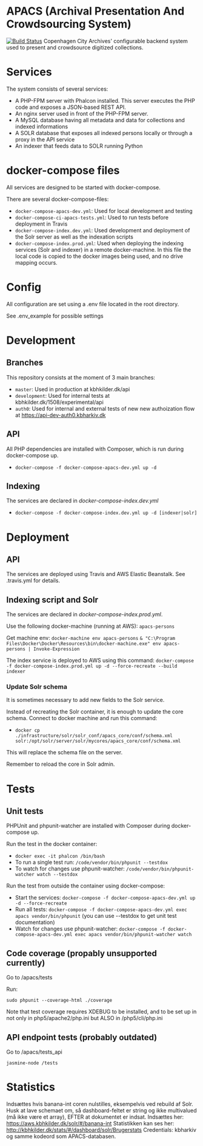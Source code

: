 # APACS (Archival Presentation And Crowdsourcing System)
[![Build Status](https://travis-ci.org/CopenhagenCityArchives/APACS.svg?branch=master)](https://travis-ci.org/CopenhagenCityArchives/APACS)
Copenhagen City Archives' configurable backend system used to present and crowdsource digitized collections.

# Services
The system consists of several services:

* A PHP-FPM server with Phalcon installed. This server executes the PHP code and exposes a JSON-based REST API.
* An nginx server used in front of the PHP-FPM server.
* A MySQL database having all metadata and data for collections and indexed informations
* A SOLR database that exposes all indexed persons locally or through a proxy in the API service
* An indexer that feeds data to SOLR running Python

# docker-compose files
All services are designed to be started with docker-compose.

There are several docker-compose-files:
* ``docker-compose-apacs-dev.yml``: Used for local development and testing
* ``docker-compose-ci-apacs-tests.yml``: Used to run tests before deployment in Travis
* ``docker-compose-index.dev.yml``: Used development and deployment of the Solr server as well as the indexation scripts
* ``docker-compose-index.prod.yml``: Used when deploying the indexing services (Solr and indexer) in a remote docker-machine. In this file the local code is copied to the docker images being used, and no drive mapping occurs.


# Config
All configuration are set using a .env file located in the root directory.

See .env_example for possible settings

# Development
## Branches
This repository consists at the moment of 3 main branches:
* ``master``: Used in production at kbhkilder.dk/api
* ``development``: Used for internal tests at kbhkilder.dk/1508/experimental/api
* ``auth0``: Used for internal and external tests of new new authoization flow at https://api-dev-auth0.kbharkiv.dk
  
## API
All PHP dependencies are installed with Composer, which is run during docker-compose up.

* ``
docker-compose -f docker-compose-apacs-dev.yml up -d
``

## Indexing
The services are declared in *docker-compose-index.dev.yml*

* ``
docker-compose -f docker-compose-index.dev.yml up -d [indexer|solr]
`` 

# Deployment
## API
The services are deployed using Travis and AWS Elastic Beanstalk. See .travis.yml for details.

## Indexing script and Solr
The services are declared in *docker-compose-index.prod.yml*.

Use the following docker-machine (running at AWS): ``apacs-persons``

Get machine env:
``docker-machine env apacs-persons``
``& "C:\Program Files\Docker\Docker\Resources\bin\docker-machine.exe" env apacs-persons | Invoke-Expression``

The index service is deployed to AWS using this command:
``docker-compose -f docker-compose-index.prod.yml up -d --force-recreate --build indexer``

### Update Solr schema
It is sometimes necessary to add new fields to the Solr service.

Instead of recreating the Solr container, it is enough to update the core schema.
Connect to docker machine and run this command:

* ``docker cp ./infrastructure/solr/solr_conf/apacs_core/conf/schema.xml solr:/opt/solr/server/solr/mycores/apacs_core/conf/schema.xml``

This will replace the schema file on the server.
 
Remember to reload the core in Solr admin.

# Tests

## Unit tests

PHPUnit and phpunit-watcher are installed with Composer during docker-compose up.

Run the test in the docker container:
* ``docker exec -it phalcon /bin/bash``
* To run a single test run: ``/code/vendor/bin/phpunit --testdox``
* To watch for changes use phpunit-watcher: ``/code/vendor/bin/phpunit-watcher watch --testdox``

Run the test from outside the container using docker-compose:
* Start the services: ``docker-compose -f docker-compose-apacs-dev.yml up -d --force-recreate``
* Run all tests: ``docker-compose -f docker-compose-apacs-dev.yml exec apacs vendor/bin/phpunit`` (you can use --testdox to get unit test documentation)
* Watch for changes use phpunit-watcher: ``docker-compose -f docker-compose-apacs-dev.yml exec apacs vendor/bin/phpunit-watcher watch``


## Code coverage (propably unsupported currently)

Go to /apacs/tests

Run:
```
sudo phpunit --coverage-html ./coverage
```

Note that test coverage requires XDEBUG to be installed, and to be set up in not only in php5/apache2/php.ini but ALSO in /php5/cli/php.ini

## API endpoint tests (probably outdated)
Go to /apacs/tests_api
```
jasmine-node /tests
```

# Statistics

Indsættes hvis banana-int coren nulstilles, eksempelvis ved rebuild af Solr.
Husk at lave schemaet om, så dashboard-feltet er string og ikke multivalued (må ikke være et array), EFTER at dokumentet er indsat.
Indsættes her: https://aws.kbhkilder.dk/solr/#/banana-int
Statistikken kan ses her: http://kbhkilder.dk/stats/#/dashboard/solr/Brugerstats
Credentials: kbharkiv og samme kodeord som APACS-databasen.
